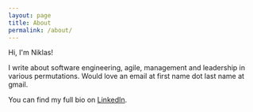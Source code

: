 ```yaml
---
layout: page
title: About
permalink: /about/
---
```


Hi, I'm Niklas!

I write about software engineering, agile, management and leadership in various permutations. Would love an email at first name dot last name at gmail.

You can find my full bio on [LinkedIn](https://www.linkedin.com/in/niklassundbaum/).
